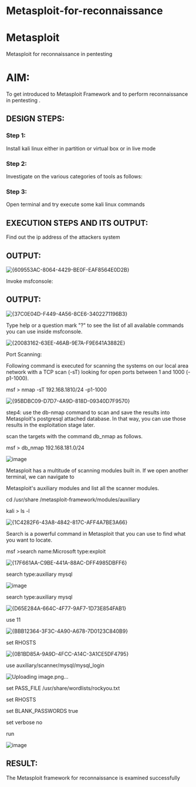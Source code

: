 # Metasploit-for-reconnaissance
# Metasploit
Metasploit for reconnaissance in pentesting

# AIM:

To get introduced to Metasploit Framework and to  perform reconnaissance  in pentesting .

## DESIGN STEPS:

### Step 1:

Install kali linux either in partition or virtual box or in live mode

### Step 2:

Investigate on the various categories of tools as follows:

### Step 3:

Open terminal and try execute some kali linux commands

## EXECUTION STEPS AND ITS OUTPUT:


Find out the ip address of the attackers system



## OUTPUT:


![{609553AC-8064-4429-BE0F-EAF8564E0D2B}](https://github.com/user-attachments/assets/7dbba18b-8662-4763-88ca-dae2e4dbedbf)



Invoke msfconsole:



## OUTPUT:


![{37C0E04D-F449-4A56-8CE6-3402271196B3}](https://github.com/user-attachments/assets/6713fe52-dbcb-45fc-b1ce-29ca79916e0b)



Type help or a question mark "?" to see the list of all available commands you can use inside msfconsole.


![{20083162-63EE-46AB-9E7A-F9E641A3882E}](https://github.com/user-attachments/assets/ae7648a6-04ee-419a-9599-f7938a9550d2)


Port Scanning:


Following command is executed for scanning the systems on our local area network with a TCP scan (-sT) looking for open ports between 1 and 1000 (-p1-1000).


msf >  nmap -sT 192.168.1810/24 -p1-1000


![{95BDBC09-D7D7-4A9D-818D-09340D7F9570}](https://github.com/user-attachments/assets/22fc1965-d58b-480a-8521-a72a89df6762)


step4:
use the db-nmap command to scan and save the results into Metasploit's postgresql attached database. In that way, you can use those results in the exploitation stage later.

scan the targets with the command db_nmap as follows.


msf > db_nmap 192.168.181.0/24


![image](https://github.com/user-attachments/assets/02da64eb-1bd6-419f-a3b1-b5c9032f6eba)


Metasploit has a multitude of scanning modules built in. If we open another terminal, we can navigate to 

Metasploit's auxiliary modules and list all the scanner modules.


cd /usr/share /metasploit-framework/modules/auxiliary


kali > ls -l

![{1C4282F6-43A8-4842-817C-AFF4A7BE3A66}](https://github.com/user-attachments/assets/e07d1243-fb80-49d9-99b5-404cf974e644)


Search is a powerful command in Metasploit that you can use to find what you want to locate. 


msf >search name:Microsoft type:exploit


![{17F661AA-C9BE-441A-88AC-DFF4985DBFF6}](https://github.com/user-attachments/assets/be2feed2-8991-4db2-97b5-eaedad3d6c9f)


search type:auxiliary mysql


![image](https://github.com/user-attachments/assets/f057c773-0743-462f-9d52-c169da173a59)



search type:auxiliary mysql


![{D65E284A-664C-4F77-9AF7-1D73E854FAB1}](https://github.com/user-attachments/assets/760c8927-db15-4207-9f00-fd797e146eaf)


use 11


![{BBB12364-3F3C-4A90-A678-7D0123C840B9}](https://github.com/user-attachments/assets/ada6edb1-dbb6-4ebb-b024-8c2cd832b0cc)


set RHOSTS <IP>


![{0B1BD85A-9A9D-4FCC-A14C-3A1CE5DF4795}](https://github.com/user-attachments/assets/cc519e5d-d2b6-4cd0-8848-b1e2a6b5fe91)


use auxiliary/scanner/mysql/mysql_login


![Uploading image.png…]()


set PASS_FILE /usr/share/wordlists/rockyou.txt


set RHOSTS <metasploitable-ip-address>


set BLANK_PASSWORDS true


set verbose no


run


![image](https://github.com/user-attachments/assets/eb780a66-e1eb-4f0f-add0-fd7f72e4be7e)

## RESULT:
The Metasploit framework for reconnaissance is  examined successfully
